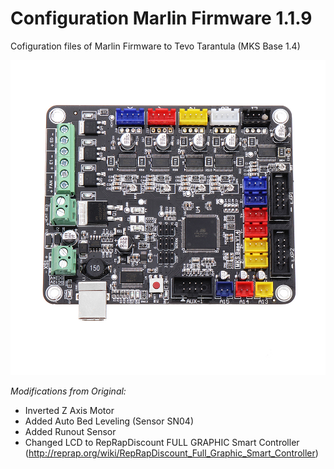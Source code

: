 # Configuration Marlin Firmware 1.1.9
Cofiguration files of Marlin Firmware to Tevo Tarantula (MKS Base 1.4)

![](../mainboard.jpg)

*Modifications from Original:*
- Inverted Z Axis Motor
- Added Auto Bed Leveling (Sensor SN04)
- Added Runout Sensor
- Changed LCD to RepRapDiscount FULL GRAPHIC Smart Controller (http://reprap.org/wiki/RepRapDiscount_Full_Graphic_Smart_Controller)
